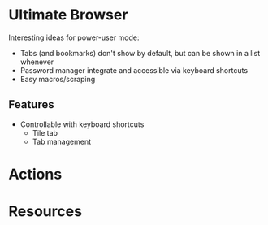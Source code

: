 # Ultimate Browser

Interesting ideas for power-user mode:
- Tabs (and bookmarks) don't show by default, but can be shown in a list whenever
- Password manager integrate and accessible via keyboard shortcuts
- Easy macros/scraping

## Features
- Controllable with keyboard shortcuts
    - Tile tab
    - Tab management


# Actions



# Resources


